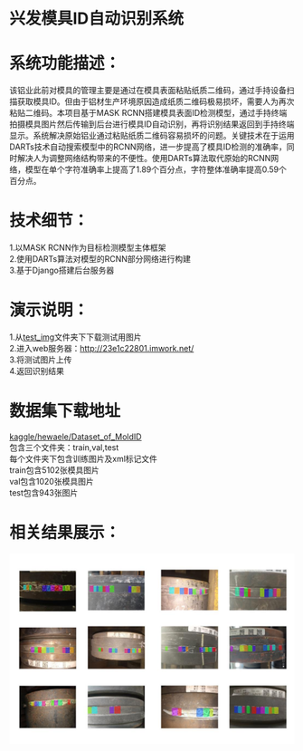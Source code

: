 # 兴发模具ID自动识别系统
# 系统功能描述：
   该铝业此前对模具的管理主要是通过在模具表面粘贴纸质二维码，通过手持设备扫描获取模具ID。但由于铝材生产环境原因造成纸质二维码极易损坏，需要人为再次粘贴二维码。本项目基于MASK RCNN搭建模具表面ID检测模型，通过手持终端拍摄模具图片然后传输到后台进行模具ID自动识别，再将识别结果返回到手持终端显示。系统解决原始铝业通过粘贴纸质二维码容易损坏的问题。关键技术在于运用DARTs技术自动搜索模型中的RCNN网络，进一步提高了模具ID检测的准确率，同时解决人为调整网络结构带来的不便性。使用DARTs算法取代原始的RCNN网络，模型在单个字符准确率上提高了1.89个百分点，字符整体准确率提高0.59个百分点。
# 技术细节：
1.以MASK RCNN作为目标检测模型主体框架  
2.使用DARTs算法对模型的RCNN部分网络进行构建  
3.基于Django搭建后台服务器  
# 演示说明：
1.从[test_img](https://github.com/hewaele/xingfa_services/tree/master/test_img)文件夹下下载测试用图片  
2.进入web服务器：http://23e1c22801.imwork.net/  
3.将测试图片上传  
4.返回识别结果  
# 数据集下载地址
[kaggle/hewaele/Dataset_of_MoldID](https://www.kaggle.com/hewaele/dataset-of-moldid)  
包含三个文件夹：train,val,test  
每个文件夹下包含训练图片及xml标记文件  
train包含5102张模具图片  
val包含1020张模具图片  
test包含943张图片  
# 相关结果展示：
![](https://github.com/hewaele/xingfa_services/blob/master/show/result.jpg)
